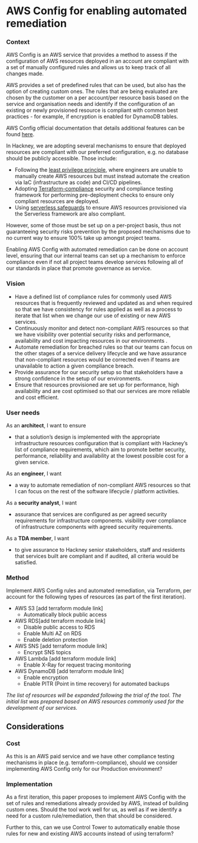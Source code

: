 # AWS Config for enabling automated remediation

### Context
AWS Config is an AWS service that provides a method to assess if the configuration of AWS resources deployed in an account are compliant with a set of manually configured rules and allows us to keep track of all changes made.

AWS provides a set of predefined rules that can be used, but also has the option of creating custom ones. The rules that are being evaluated are chosen by the customer on a per account/per resource basis based on the service and organisation needs and identify if the configuration of an existing or newly provisioned resource is compliant with common best practices - for example, if encryption is enabled for DynamoDB tables.

AWS Config official documentation that details additional features can be found [here](https://aws.amazon.com/config/).

In Hackney, we are adopting several mechanisms to ensure that deployed resources are compliant with our preferred configuration, e.g. no database should be publicly accessible. Those include:
- Following the [least privilege principle](../../Security/dev_least_principles/), where engineers are unable to manually create AWS resources but must instead automate the creation via IaC (infrastructure as code) and CI/CD pipelines.
- Adopting [Terraform-compliance](/api-playbook/Development%20Lifecycle/API%20Practices%20and%20tools/terraform_compliance/) security and compliance testing framework for performing pre-deployment  checks to ensure only compliant resources are deployed.
- Using [serverless safeguards](/api-playbook/Development%20Lifecycle/API%20Practices%20and%20tools/serverless_safeguard/)  to ensure AWS resources provisioned via the Serverless framework are also compliant.

However, some of those must be set up on a per-project basis, thus not guaranteeing security risks prevention by the proposed mechanisms due to no current way to ensure 100% take up amongst project teams.

Enabling AWS Config with automated remediation can be done on account level, ensuring that our internal teams can set up a mechanism to enforce compliance even if not all project teams develop services following all of our standards in place that promote governance as service.

### Vision
- Have a defined list of compliance rules for commonly used AWS resources that is frequently reviewed and updated as and when required so that we have consistency for rules applied as well as a process to iterate that list when we change our use of existing or new AWS services.
- Continuously monitor and detect non-compliant AWS resources so that we have visibility over potential security risks and performance, availability and cost impacting resources in our environments .
- Automate remediation for breached rules so that our teams can focus on the other stages of a service delivery lifecycle and we have assurance that non-compliant resources would be corrected even if teams are unavailable to action a given compliance breach.
- Provide assurance for our security setup so that stakeholders have a strong confidence in the setup of our environments.
- Ensure that resources provisioned are set up for performance, high availability and are cost optimised so that our services are more reliable and cost efficient.

### User needs
As an **architect**, I want to ensure
- that a solution’s design is implemented with the appropriate infrastructure resources configuration that is compliant with Hackney’s list of compliance requirements, which aim to promote better security, performance, reliability and availability at the lowest possible cost for a given service.

As an **engineer**, I want
- a way to automate remediation of non-compliant AWS resources so that I can focus on the rest of the software lifecycle / platform activities.

As a **security analyst**, I want
- assurance that services are configured as per agreed security requirements for infrastructure components.
visibility over compliance of infrastructure components with agreed security requirements.

As a **TDA member**, I want
- to give assurance to Hackney senior stakeholders, staff and residents that services built are compliant and if audited, all criteria would be satisfied.

### Method
Implement AWS Config rules and automated remediation, via Terraform, per account for the following types of resources (as part of the first iteration).
- AWS S3 [add terraform module link]
    - Automatically block public access
- AWS RDS[add terraform module link]
    - Disable public access to RDS
    - Enable Multi AZ on RDS
    - Enable deletion protection
- AWS SNS [add terraform module link]
    - Encrypt SNS topics
- AWS Lambda [add terraform module link]
    - Enable X-Ray for request tracing monitoring
- AWS DynamoDB [add terraform module link]
    - Enable encryption
    - Enable PITR (Point in time recovery) for automated backups

*The list of resources will be expanded following the trial of the tool. The initial list was prepared based on AWS resources commonly used for the development of our services.*

## Considerations
### Cost
As this is an AWS paid service and we have other compliance testing mechanisms in place (e.g. terraform-compliance), should we consider implementing AWS Config only for our Production environment?

### Implementation
As a first iteration, this paper proposes to implement AWS Config with the set of rules and remediations already provided by AWS, instead of building custom ones. Should the tool work well for us, as well as if we identify a need for a custom rule/remediation, then that should be considered.

Further to this, can we use Control Tower to automatically enable those rules for new and existing AWS accounts instead of using terraform?
